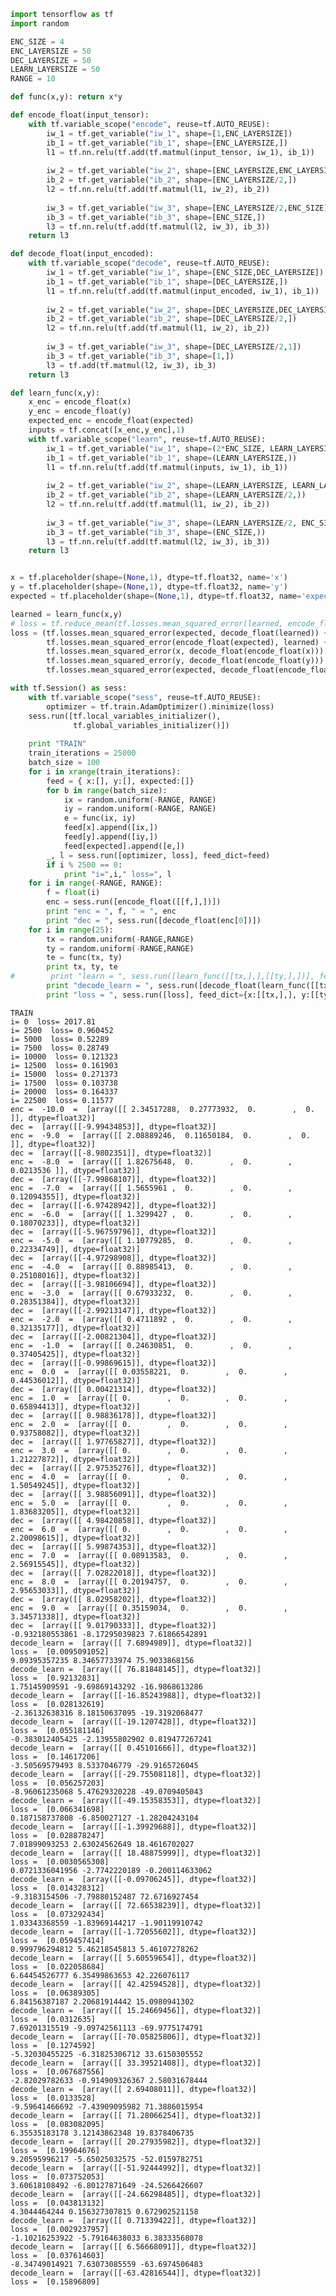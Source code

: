 

```python
import tensorflow as tf 
import random 

ENC_SIZE = 4
ENC_LAYERSIZE = 50
DEC_LAYERSIZE = 50
LEARN_LAYERSIZE = 50
RANGE = 10

def func(x,y): return x*y

def encode_float(input_tensor):
    with tf.variable_scope("encode", reuse=tf.AUTO_REUSE):
        iw_1 = tf.get_variable("iw_1", shape=[1,ENC_LAYERSIZE])
        ib_1 = tf.get_variable("ib_1", shape=[ENC_LAYERSIZE,])
        l1 = tf.nn.relu(tf.add(tf.matmul(input_tensor, iw_1), ib_1))
        
        iw_2 = tf.get_variable("iw_2", shape=[ENC_LAYERSIZE,ENC_LAYERSIZE/2])
        ib_2 = tf.get_variable("ib_2", shape=[ENC_LAYERSIZE/2,])
        l2 = tf.nn.relu(tf.add(tf.matmul(l1, iw_2), ib_2))
        
        iw_3 = tf.get_variable("iw_3", shape=[ENC_LAYERSIZE/2,ENC_SIZE])
        ib_3 = tf.get_variable("ib_3", shape=[ENC_SIZE,])
        l3 = tf.nn.relu(tf.add(tf.matmul(l2, iw_3), ib_3))
    return l3

def decode_float(input_encoded):
    with tf.variable_scope("decode", reuse=tf.AUTO_REUSE):
        iw_1 = tf.get_variable("iw_1", shape=[ENC_SIZE,DEC_LAYERSIZE])
        ib_1 = tf.get_variable("ib_1", shape=[DEC_LAYERSIZE,])
        l1 = tf.nn.relu(tf.add(tf.matmul(input_encoded, iw_1), ib_1))
        
        iw_2 = tf.get_variable("iw_2", shape=[DEC_LAYERSIZE,DEC_LAYERSIZE/2])
        ib_2 = tf.get_variable("ib_2", shape=[DEC_LAYERSIZE/2,])
        l2 = tf.nn.relu(tf.add(tf.matmul(l1, iw_2), ib_2))
        
        iw_3 = tf.get_variable("iw_3", shape=[DEC_LAYERSIZE/2,1])
        ib_3 = tf.get_variable("ib_3", shape=[1,])
        l3 = tf.add(tf.matmul(l2, iw_3), ib_3)
    return l3 

def learn_func(x,y):
    x_enc = encode_float(x)
    y_enc = encode_float(y)
    expected_enc = encode_float(expected)
    inputs = tf.concat([x_enc,y_enc],1)
    with tf.variable_scope("learn", reuse=tf.AUTO_REUSE):
        iw_1 = tf.get_variable("iw_1", shape=(2*ENC_SIZE, LEARN_LAYERSIZE))
        ib_1 = tf.get_variable("ib_1", shape=(LEARN_LAYERSIZE,))
        l1 = tf.nn.relu(tf.add(tf.matmul(inputs, iw_1), ib_1))
        
        iw_2 = tf.get_variable("iw_2", shape=(LEARN_LAYERSIZE, LEARN_LAYERSIZE/2))
        ib_2 = tf.get_variable("ib_2", shape=(LEARN_LAYERSIZE/2,))
        l2 = tf.nn.relu(tf.add(tf.matmul(l1, iw_2), ib_2))
        
        iw_3 = tf.get_variable("iw_3", shape=(LEARN_LAYERSIZE/2, ENC_SIZE))
        ib_3 = tf.get_variable("ib_3", shape=(ENC_SIZE,))
        l3 = tf.nn.relu(tf.add(tf.matmul(l2, iw_3), ib_3))
    return l3 


x = tf.placeholder(shape=(None,1), dtype=tf.float32, name='x')
y = tf.placeholder(shape=(None,1), dtype=tf.float32, name='y')
expected = tf.placeholder(shape=(None,1), dtype=tf.float32, name='expected')

learned = learn_func(x,y)
# loss = tf.reduce_mean(tf.losses.mean_squared_error(learned, encode_float(expected)) ) + tf.reduce_mean(tf.losses.mean_squared_error(expected, decode_float(learned)))
loss = (tf.losses.mean_squared_error(expected, decode_float(learned)) + 
        tf.losses.mean_squared_error(encode_float(expected), learned) + 
        tf.losses.mean_squared_error(x, decode_float(encode_float(x)))  + 
        tf.losses.mean_squared_error(y, decode_float(encode_float(y))) +
        tf.losses.mean_squared_error(expected, decode_float(encode_float(expected))))

with tf.Session() as sess: 
    with tf.variable_scope("sess", reuse=tf.AUTO_REUSE):
        optimizer = tf.train.AdamOptimizer().minimize(loss)
    sess.run([tf.local_variables_initializer(), 
              tf.global_variables_initializer()])
    
    print "TRAIN"
    train_iterations = 25000
    batch_size = 100 
    for i in xrange(train_iterations):
        feed = { x:[], y:[], expected:[]}
        for b in range(batch_size):
            ix = random.uniform(-RANGE, RANGE)
            iy = random.uniform(-RANGE, RANGE)
            e = func(ix, iy)
            feed[x].append([ix,])
            feed[y].append([iy,])
            feed[expected].append([e,])
        _, l = sess.run([optimizer, loss], feed_dict=feed)
        if i % 2500 == 0:
            print "i=",i," loss=", l
    for i in range(-RANGE, RANGE):
        f = float(i)
        enc = sess.run([encode_float([[f,],])])
        print "enc = ", f, " = ", enc
        print "dec = ", sess.run([decode_float(enc[0])])
    for i in range(25):
        tx = random.uniform(-RANGE,RANGE)
        ty = random.uniform(-RANGE,RANGE) 
        te = func(tx, ty) 
        print tx, ty, te 
#        print "learn = ", sess.run([learn_func([[tx,],],[[ty,],])], feed_dict={x:[[tx,],], y:[[ty,],], expected:[[te,],]})
        print "decode_learn = ", sess.run([decode_float(learn_func([[tx,],],[[ty,],]))], feed_dict={x:[[tx,],], y:[[ty,],], expected:[[te,],]})
        print "loss = ", sess.run([loss], feed_dict={x:[[tx,],], y:[[ty,],], expected:[[te,],]})

```

    TRAIN
    i= 0  loss= 2017.81
    i= 2500  loss= 0.960452
    i= 5000  loss= 0.52289
    i= 7500  loss= 0.28749
    i= 10000  loss= 0.121323
    i= 12500  loss= 0.161903
    i= 15000  loss= 0.271373
    i= 17500  loss= 0.103738
    i= 20000  loss= 0.164337
    i= 22500  loss= 0.11577
    enc =  -10.0  =  [array([[ 2.34517288,  0.27773932,  0.        ,  0.        ]], dtype=float32)]
    dec =  [array([[-9.99434853]], dtype=float32)]
    enc =  -9.0  =  [array([[ 2.08889246,  0.11650184,  0.        ,  0.        ]], dtype=float32)]
    dec =  [array([[-8.9802351]], dtype=float32)]
    enc =  -8.0  =  [array([[ 1.82675648,  0.        ,  0.        ,  0.0213536 ]], dtype=float32)]
    dec =  [array([[-7.99868107]], dtype=float32)]
    enc =  -7.0  =  [array([[ 1.5655961 ,  0.        ,  0.        ,  0.12094355]], dtype=float32)]
    dec =  [array([[-6.97428942]], dtype=float32)]
    enc =  -6.0  =  [array([[ 1.3299427 ,  0.        ,  0.        ,  0.18070233]], dtype=float32)]
    dec =  [array([[-5.96759796]], dtype=float32)]
    enc =  -5.0  =  [array([[ 1.10779285,  0.        ,  0.        ,  0.22334749]], dtype=float32)]
    dec =  [array([[-4.97298908]], dtype=float32)]
    enc =  -4.0  =  [array([[ 0.88985413,  0.        ,  0.        ,  0.25108016]], dtype=float32)]
    dec =  [array([[-3.98106694]], dtype=float32)]
    enc =  -3.0  =  [array([[ 0.67933232,  0.        ,  0.        ,  0.28351384]], dtype=float32)]
    dec =  [array([[-2.99213147]], dtype=float32)]
    enc =  -2.0  =  [array([[ 0.4711892 ,  0.        ,  0.        ,  0.32135177]], dtype=float32)]
    dec =  [array([[-2.00821304]], dtype=float32)]
    enc =  -1.0  =  [array([[ 0.24630851,  0.        ,  0.        ,  0.37405425]], dtype=float32)]
    dec =  [array([[-0.99869615]], dtype=float32)]
    enc =  0.0  =  [array([[ 0.03558221,  0.        ,  0.        ,  0.44536012]], dtype=float32)]
    dec =  [array([[ 0.00421314]], dtype=float32)]
    enc =  1.0  =  [array([[ 0.        ,  0.        ,  0.        ,  0.65894413]], dtype=float32)]
    dec =  [array([[ 0.98836178]], dtype=float32)]
    enc =  2.0  =  [array([[ 0.        ,  0.        ,  0.        ,  0.93758082]], dtype=float32)]
    dec =  [array([[ 1.97765827]], dtype=float32)]
    enc =  3.0  =  [array([[ 0.        ,  0.        ,  0.        ,  1.21227872]], dtype=float32)]
    dec =  [array([[ 2.97535276]], dtype=float32)]
    enc =  4.0  =  [array([[ 0.        ,  0.        ,  0.        ,  1.50549245]], dtype=float32)]
    dec =  [array([[ 3.98856091]], dtype=float32)]
    enc =  5.0  =  [array([[ 0.        ,  0.        ,  0.        ,  1.83683205]], dtype=float32)]
    dec =  [array([[ 4.98420858]], dtype=float32)]
    enc =  6.0  =  [array([[ 0.        ,  0.        ,  0.        ,  2.20098615]], dtype=float32)]
    dec =  [array([[ 5.99874353]], dtype=float32)]
    enc =  7.0  =  [array([[ 0.08913583,  0.        ,  0.        ,  2.56915545]], dtype=float32)]
    dec =  [array([[ 7.02822018]], dtype=float32)]
    enc =  8.0  =  [array([[ 0.20194757,  0.        ,  0.        ,  2.95653033]], dtype=float32)]
    dec =  [array([[ 8.02958202]], dtype=float32)]
    enc =  9.0  =  [array([[ 0.35159034,  0.        ,  0.        ,  3.34571338]], dtype=float32)]
    dec =  [array([[ 9.01790333]], dtype=float32)]
    -0.932180553861 -8.17295039823 7.61866542891
    decode_learn =  [array([[ 7.6894989]], dtype=float32)]
    loss =  [0.0095091052]
    9.09395357235 8.34657733974 75.9033868156
    decode_learn =  [array([[ 76.81848145]], dtype=float32)]
    loss =  [0.92132831]
    1.75145909591 -9.69869143292 -16.9868613286
    decode_learn =  [array([[-16.85243988]], dtype=float32)]
    loss =  [0.028132619]
    -2.36132638316 8.18150637095 -19.3192068477
    decode_learn =  [array([[-19.1207428]], dtype=float32)]
    loss =  [0.055181146]
    -0.383012405425 -2.13955802902 0.819477267241
    decode_learn =  [array([[ 0.45101666]], dtype=float32)]
    loss =  [0.14617206]
    -3.50569579493 8.5337046779 -29.9165726045
    decode_learn =  [array([[-29.75508118]], dtype=float32)]
    loss =  [0.056257203]
    -8.96061235068 5.47629320228 -49.0709405043
    decode_learn =  [array([[-49.15358353]], dtype=float32)]
    loss =  [0.066341698]
    0.187158737808 -6.850027127 -1.28204243104
    decode_learn =  [array([[-1.39929688]], dtype=float32)]
    loss =  [0.028878247]
    7.01899093253 2.63024562649 18.4616702027
    decode_learn =  [array([[ 18.48875999]], dtype=float32)]
    loss =  [0.0030565308]
    0.0721336041956 -2.7742220189 -0.200114633062
    decode_learn =  [array([[-0.09706245]], dtype=float32)]
    loss =  [0.014328312]
    -9.3183154506 -7.79880152487 72.6716927454
    decode_learn =  [array([[ 72.66538239]], dtype=float32)]
    loss =  [0.073292434]
    1.03343368559 -1.83969144217 -1.90119910742
    decode_learn =  [array([[-1.72055602]], dtype=float32)]
    loss =  [0.059457414]
    0.999796294812 5.46218545813 5.46107278262
    decode_learn =  [array([[ 5.60559654]], dtype=float32)]
    loss =  [0.022058684]
    6.64454526777 6.35499863653 42.226076117
    decode_learn =  [array([[ 42.42594528]], dtype=float32)]
    loss =  [0.06389305]
    6.84156387187 2.20681914442 15.0980941302
    decode_learn =  [array([[ 15.24669456]], dtype=float32)]
    loss =  [0.0312635]
    7.69201315519 -9.09742561113 -69.9775174791
    decode_learn =  [array([[-70.05825806]], dtype=float32)]
    loss =  [0.1274592]
    -5.32030455225 -6.31825306712 33.6150305552
    decode_learn =  [array([[ 33.39521408]], dtype=float32)]
    loss =  [0.067687556]
    -2.82029782633 -0.914909326367 2.58031678444
    decode_learn =  [array([[ 2.69408011]], dtype=float32)]
    loss =  [0.0133528]
    -9.59641466692 -7.43909095982 71.3886015954
    decode_learn =  [array([[ 71.28066254]], dtype=float32)]
    loss =  [0.083082095]
    6.35535183178 3.12143862348 19.8378406735
    decode_learn =  [array([[ 20.27935982]], dtype=float32)]
    loss =  [0.19964676]
    9.20595996217 -5.65025032575 -52.0159782751
    decode_learn =  [array([[-51.92444992]], dtype=float32)]
    loss =  [0.073752053]
    3.60618108492 -6.80127871649 -24.5266426607
    decode_learn =  [array([[-24.66298485]], dtype=float32)]
    loss =  [0.043813132]
    4.3044464244 0.156327307815 0.672902521158
    decode_learn =  [array([[ 0.71339422]], dtype=float32)]
    loss =  [0.0029237957]
    -1.10216253922 -5.79164638033 6.38333568078
    decode_learn =  [array([[ 6.56668091]], dtype=float32)]
    loss =  [0.037614603]
    -8.34749014921 7.63073085559 -63.6974506483
    decode_learn =  [array([[-63.42816544]], dtype=float32)]
    loss =  [0.15896809]

